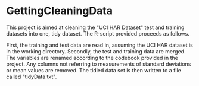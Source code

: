 GettingCleaningData
===================

This project is aimed at cleaning the "UCI HAR Dataset" test and training datasets into one, tidy dataset.  The R-script provided proceeds as follows.

First, the training and test data are read in, assuming the UCI HAR dataset is in the working directory.  Secondly, the test and training data are merged.  The variables are renamed according to the codebook provided in the project.  Any columns not referring to measurements of standard deviations or mean values are removed.  The tidied data set is then written to a file called "tidyData.txt".
